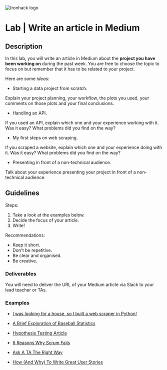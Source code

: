 ![Ironhack logo](https://i.imgur.com/1QgrNNw.png)

# Lab | Write an article in Medium

## Description
In this lab, you will write an article in Medium about the **project you have been working on** during the past week. 
You are free to choose the topic to focus on but remember that it has to be related to your project. 

Here are some *ideas*:
- Starting a data project from scratch. 

Explain your project planning, your workflow, the plots you used, your comments on those plots and your final conclusions. 

- Handling an API.

If you used an API, explain which one and your experience working with it. Was it easy? What problems did you find on the way?

- My first steps on web scraping.

If you scraped a website, explain which one and your experience doing with it. Was it easy? What problems did you find on the way?

- Presenting in front of a non-technical audience.

Talk about your experience presenting your project in front of a non-technical audience. 

## Guidelines
Steps:
1) Take a look at the examples below. 
2) Decide the focus of your article.
3) Write!

Recommendations:
- Keep it short.
- Don't be repetitive.
- Be clear and organised.
- Be creative.

### Deliverables
You will need to deliver the URL of your Medium article via Slack to your lead teacher or TAs. 

### Examples
* [I was looking for a house, so I built a web scraper in Python!](https://towardsdatascience.com/looking-for-a-house-build-a-web-scraper-to-help-you-5ab25badc83e)

* [A Brief Exploration of Baseball Statistics](https://medium.com/@williamkoehrsen/data-analysis-with-python-19434f5d6324)

* [Hypothesis Testing Article](https://medium.com/@thecodingcookie/hypothesis-testing-92b7270976de)

* [6 Reasons Why Scrum Fails](https://medium.com/bring-the-kit/6-reasons-why-scrum-fails-36b89d9e6061)

* [Ask A TA The Right Way](https://medium.com/@jackwatk/ask-a-ta-the-right-way-854d63dd4c7b)

* [How (And Why) To Write Great User Stories](https://medium.freecodecamp.org/how-and-why-to-write-great-user-stories-f5a110668246)
